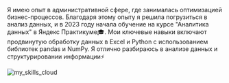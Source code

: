 Я имею опыт в административной сфере, где занималась оптимизацией бизнес-процессов. Благодаря этому опыту я решила погрузиться в анализ данных, и в 2023 году начала обучение на курсе "Аналитика данных" в Яндекс Практикуме🎓. Мои ключевые навыки включают продвинутую обработку данных в Excel и Python с использованием библиотек pandas и NumPy. Я отлично разбираюсь в анализе данных и структурировании информации⚡

![my_skills_cloud](https://github.com/Miokova/Miokova/assets/164035116/d5231335-9a09-4daf-9760-35694d5691ac)

